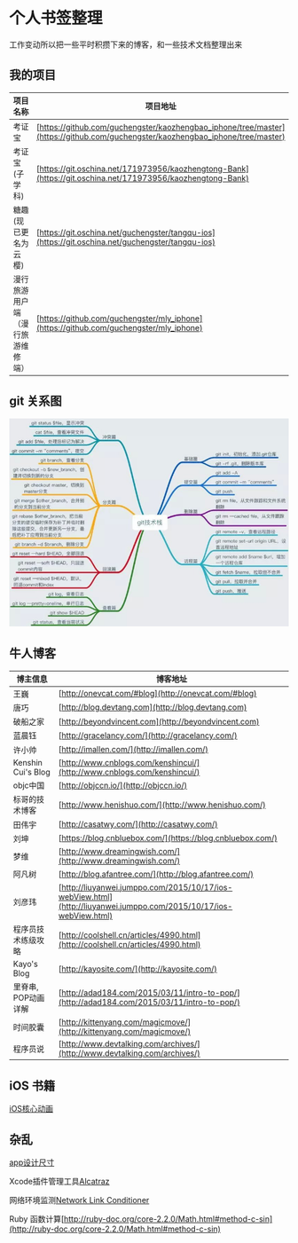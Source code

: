 # 个人书签整理
工作变动所以把一些平时积攒下来的博客，和一些技术文档整理出来
## 我的项目
项目名称 | 项目地址
------- | -------
考证宝|[https://github.com/guchengster/kaozhengbao_iphone/tree/master](https://github.com/guchengster/kaozhengbao_iphone/tree/master)
考证宝(子学科)|[https://git.oschina.net/171973956/kaozhengtong-Bank](https://git.oschina.net/171973956/kaozhengtong-Bank)
糖趣(现已更名为云樱)|[https://git.oschina.net/guchengster/tangqu-ios](https://git.oschina.net/guchengster/tangqu-ios)
漫行旅游用户端（漫行旅游维修端）|[https://github.com/guchengster/mly_iphone](https://github.com/guchengster/mly_iphone)

## git 关系图
![](https://github.com/geng199200/myspecifically/blob/master/git_image/git_tip.jpeg)

## 牛人博客
博主信息 | 博客地址
------- | -------
王巍|[http://onevcat.com/#blog](http://onevcat.com/#blog)
唐巧|[http://blog.devtang.com](http://blog.devtang.com)
破船之家|[http://beyondvincent.com](http://beyondvincent.com)
蓝晨钰|[http://gracelancy.com/](http://gracelancy.com/)
许小帅|[http://imallen.com/](http://imallen.com/)
Kenshin Cui's Blog|[http://www.cnblogs.com/kenshincui/](http://www.cnblogs.com/kenshincui/)
objc中国|[http://objccn.io/](http://objccn.io/)
标哥的技术博客|[http://www.henishuo.com/](http://www.henishuo.com/)
田伟宇|[http://casatwy.com/](http://casatwy.com/)
刘坤|[https://blog.cnbluebox.com/](https://blog.cnbluebox.com/)
梦维|[http://www.dreamingwish.com/](http://www.dreamingwish.com/)
阿凡树|[http://blog.afantree.com/](http://blog.afantree.com/)
刘彦玮|[http://liuyanwei.jumppo.com/2015/10/17/ios-webView.html](http://liuyanwei.jumppo.com/2015/10/17/ios-webView.html)
程序员技术练级攻略|[http://coolshell.cn/articles/4990.html](http://coolshell.cn/articles/4990.html)
Kayo's Blog|[http://kayosite.com/](http://kayosite.com/)
里脊串, POP动画详解 | [http://adad184.com/2015/03/11/intro-to-pop/](http://adad184.com/2015/03/11/intro-to-pop/)
时间胶囊 | [http://kittenyang.com/magicmove/](http://kittenyang.com/magicmove/)
程序员说 | [http://www.devtalking.com/archives/](http://www.devtalking.com/archives/)
## iOS 书籍
[iOS核心动画](https://zsisme.gitbooks.io/ios-/content/)

## 杂乱
[app设计尺寸](http://www.25xt.com/appsize)

Xcode插件管理工具[Alcatraz](http://www.jianshu.com/p/7a2484123bf6)

网络环境监测[Network Link Conditioner](http://nshipster.cn/network-link-conditioner/)

Ruby 函数计算[http://ruby-doc.org/core-2.2.0/Math.html#method-c-sin](http://ruby-doc.org/core-2.2.0/Math.html#method-c-sin)

